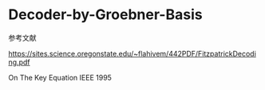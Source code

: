 # Decoder-by-Groebner-Basis

参考文献

https://sites.science.oregonstate.edu/~flahivem/442PDF/FitzpatrickDecoding.pdf

On The Key Equation IEEE 1995

